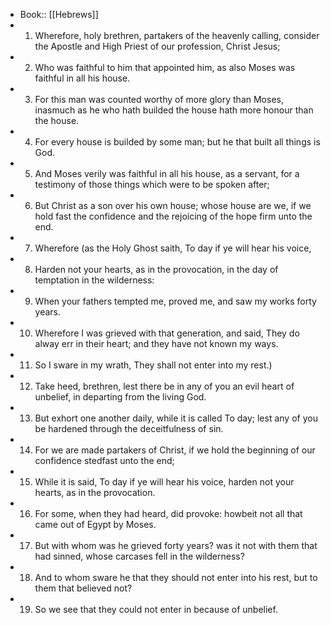 - Book:: [[Hebrews]]
- 1. Wherefore, holy brethren, partakers of the heavenly calling, consider the Apostle and High Priest of our profession, Christ Jesus;
- 2. Who was faithful to him that appointed him, as also Moses was faithful in all his house.
- 3. For this man was counted worthy of more glory than Moses, inasmuch as he who hath builded the house hath more honour than the house.
- 4. For every house is builded by some man; but he that built all things is God.
- 5. And Moses verily was faithful in all his house, as a servant, for a testimony of those things which were to be spoken after;
- 6. But Christ as a son over his own house; whose house are we, if we hold fast the confidence and the rejoicing of the hope firm unto the end.
- 7. Wherefore (as the Holy Ghost saith, To day if ye will hear his voice,
- 8. Harden not your hearts, as in the provocation, in the day of temptation in the wilderness:
- 9. When your fathers tempted me, proved me, and saw my works forty years.
- 10. Wherefore I was grieved with that generation, and said, They do alway err in their heart; and they have not known my ways.
- 11. So I sware in my wrath, They shall not enter into my rest.)
- 12. Take heed, brethren, lest there be in any of you an evil heart of unbelief, in departing from the living God.
- 13. But exhort one another daily, while it is called To day; lest any of you be hardened through the deceitfulness of sin.
- 14. For we are made partakers of Christ, if we hold the beginning of our confidence stedfast unto the end;
- 15. While it is said, To day if ye will hear his voice, harden not your hearts, as in the provocation.
- 16. For some, when they had heard, did provoke: howbeit not all that came out of Egypt by Moses.
- 17. But with whom was he grieved forty years? was it not with them that had sinned, whose carcases fell in the wilderness?
- 18. And to whom sware he that they should not enter into his rest, but to them that believed not?
- 19. So we see that they could not enter in because of unbelief.
